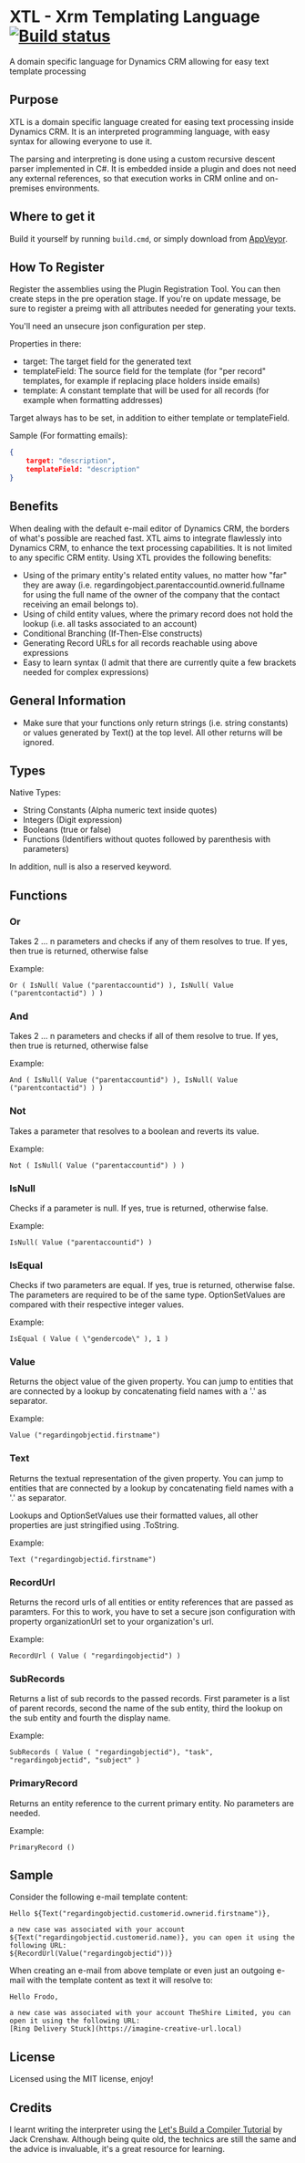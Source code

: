 # XTL - Xrm Templating Language [![Build status](https://ci.appveyor.com/api/projects/status/skqv53ykh62587qp?svg=true)](https://ci.appveyor.com/project/DigitalFlow/xrm-templating-language)

A domain specific language for Dynamics CRM allowing for easy text template processing

## Purpose
XTL is a domain specific language created for easing text processing inside Dynamics CRM.
It is an interpreted programming language, with easy syntax for allowing everyone to use it.

The parsing and interpreting is done using a custom recursive descent parser implemented in C#.
It is embedded inside a plugin and does not need any external references, so that execution works in CRM online and on-premises environments.

## Where to get it
Build it yourself by running `build.cmd`, or simply download from [AppVeyor](https://ci.appveyor.com/project/DigitalFlow/xrm-templating-language/build/artifacts).

## How To Register
Register the assemblies using the Plugin Registration Tool.
You can then create steps in the pre operation stage. If you're on update message, be sure to register a preimg with all attributes needed for generating your texts.

You'll need an unsecure json configuration per step.

Properties in there:
- target: The target field for the generated text
- templateField: The source field for the template (for "per record" templates, for example if replacing place holders inside emails)
- template: A constant template that will be used for all records (for example when formatting addresses)

Target always has to be set, in addition to either template or templateField.

Sample (For formatting emails):
```JSON
{
    target: "description",
    templateField: "description"
}
```

## Benefits
When dealing with the default e-mail editor of Dynamics CRM, the borders of what's possible are reached fast.
XTL aims to integrate flawlessly into Dynamics CRM, to enhance the text processing capabilities. It is not limited to any specific CRM entity.
Using XTL provides the following benefits:

- Using of the primary entity's related entity values, no matter how "far" they are away (i.e. regardingobject.parentaccountid.ownerid.fullname for using the full name of the owner of the company that the contact receiving an email belongs to).
- Using of child entity values, where the primary record does not hold the lookup (i.e. all tasks associated to an account)
- Conditional Branching (If-Then-Else constructs)
- Generating Record URLs for all records reachable using above expressions
- Easy to learn syntax (I admit that there are currently quite a few brackets needed for complex expressions)

## General Information
- Make sure that your functions only return strings (i.e. string constants) or values generated by Text() at the top level. All other returns will be ignored.

## Types
Native Types:
- String Constants (Alpha numeric text inside quotes)
- Integers (Digit expression)
- Booleans (true or false)
- Functions (Identifiers without quotes followed by parenthesis with parameters)

In addition, null is also a reserved keyword.

## Functions
### Or
Takes 2 ... n parameters and checks if any of them resolves to true.
If yes, then true is returned, otherwise false

Example:
```
Or ( IsNull( Value ("parentaccountid") ), IsNull( Value ("parentcontactid") ) )  
```

### And
Takes 2 ... n parameters and checks if all of them resolve to true.
If yes, then true is returned, otherwise false

Example:
```
And ( IsNull( Value ("parentaccountid") ), IsNull( Value ("parentcontactid") ) )  
```

### Not
Takes a parameter that resolves to a boolean and reverts its value.

Example:
```
Not ( IsNull( Value ("parentaccountid") ) )  
```

### IsNull
Checks if a parameter is null. If yes, true is returned, otherwise false.

Example:
```
IsNull( Value ("parentaccountid") )  
```

### IsEqual
Checks if two parameters are equal. If yes, true is returned, otherwise false.
The parameters are required to be of the same type.
OptionSetValues are compared with their respective integer values.

Example:
```
IsEqual ( Value ( \"gendercode\" ), 1 )
```

### Value
Returns the object value of the given property.
You can jump to entities that are connected by a lookup by concatenating field names with a '.' as separator.

Example:
```
Value ("regardingobjectid.firstname")
```

### Text
Returns the textual representation of the given property.
You can jump to entities that are connected by a lookup by concatenating field names with a '.' as separator.

Lookups and OptionSetValues use their formatted values, all other properties are just stringified using .ToString.

Example:
```
Text ("regardingobjectid.firstname")
```

### RecordUrl
Returns the record urls of all entities or entity references that are passed as paramters.
For this to work, you have to set a secure json configuration with property organizationUrl set to your organization's url.
 
Example:
```
RecordUrl ( Value ( "regardingobjectid") )
```

### SubRecords
Returns a list of sub records to the passed records.
First parameter is a list of parent records, second the name of the sub entity, third the lookup on the sub entity and fourth the display name.
 
Example:
```
SubRecords ( Value ( "regardingobjectid"), "task", "regardingobjectid", "subject" )
```

### PrimaryRecord
Returns an entity reference to the current primary entity.
No parameters are needed.

Example:
```
PrimaryRecord ()
```

## Sample
Consider the following e-mail template content:
```
Hello ${Text("regardingobjectid.customerid.ownerid.firstname")},

a new case was associated with your account ${Text("regardingobjectid.customerid.name)}, you can open it using the following URL:
${RecordUrl(Value("regardingobjectid"))}
```

When creating an e-mail from above template or even just an outgoing e-mail with the template content as text it will resolve to:
```
Hello Frodo,

a new case was associated with your account TheShire Limited, you can open it using the following URL:
[Ring Delivery Stuck](https://imagine-creative-url.local)
```

## License
Licensed using the MIT license, enjoy!

## Credits
I learnt writing the interpreter using the [Let's Build a Compiler Tutorial](https://compilers.iecc.com/crenshaw/) by Jack Crenshaw.
Although being quite old, the technics are still the same and the advice is invaluable, it's a great resource for learning.
